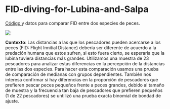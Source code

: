 # FID-diving-for-Lubina-and-Salpa

<a href="https://github.com/norberello/FID-diving-for-Lubina-and-Salpa/blob/main/FID%20peces-paired%20data%20test.ipynb">Código </a> y datos para comparar FID entre dos especies de peces.

<p class="aligncenter">
    <img src="https://pescasubmarinayapnea.com/wp-content/uploads/2021/01/Imagen1-696x341.jpg"/>
</p>

**Contexto**: Las distancias a las que los pescadores pueden acercarse a los peces (FID: Flight Innitial Distance) debería ser diferente de acuerdo a la predación humana que estos sufren, si esto fuera cierto, se esperaría que la lubina tuviera distancias más grandes. Utilizamos una muestra de 23 pescadores para analizar estas diferencias en la percepción de la distancias entre las dos especies. Para hacer esta comparación usamos una prueba de comparación de medianas con grupos dependientes. También nos interesa confirmar si hay diferencias en la proporción de pescadores que prefieren pescar peces pequeños frente a peces grandes, debido al tamaño de muestra y la frecuencia tan baja de pescadores que prefieren pequeños (1 de 22 pescadores) se untilizó una prueba exacta binomial de bondad de ajuste.
